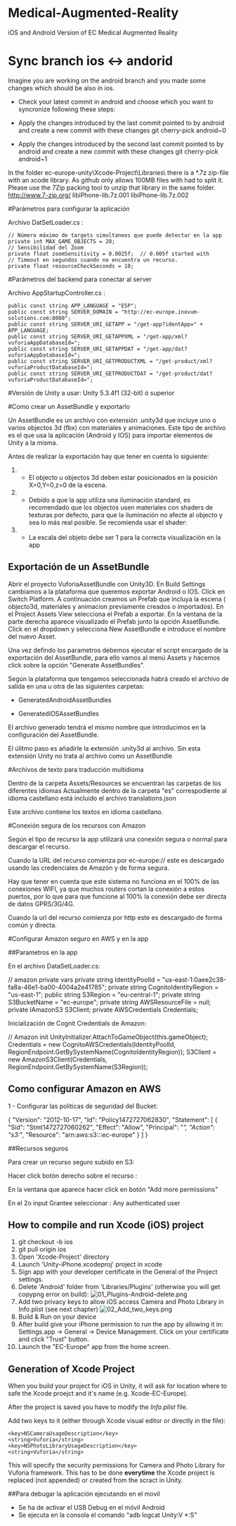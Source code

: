 # Medical-Augmented-Reality
iOS and Android Version of EC Medical Augmented Reality

# Sync branch ios <-> andorid
 
Imagine you are working on the android branch and you made some changes which should be also in ios.

- Check your latest commit in android and choose which you want to syncronize following these steps:

- Apply the changes introduced by the  last commit pointed to by android and create a new commit with these changes
git cherry-pick android~0 

- Apply the changes introduced by the  second last commit pointed to by android and create a new commit with these changes
git cherry-pick android~1 

 In the folder ec-europe-unity\Xcode-Project\Libraries\ there is a *.7z zip-file with an xcode library. As github only allows 100MB files with had to split it. Please use the 7Zip packing tool to unzip that library in the same folder.
http://www.7-zip.org/
libiPhone-lib.7z.001
libiPhone-lib.7z.002


#Parámetros para configurar la aplicación

   Archivo DatSetLoader.cs :
   
    // Número máximo de targets simultaneos que puede detectar en la app
    private int MAX_GAME_OBJECTS = 20;
    // Sensibilidad del Zoom
    private float zoomSensitivity = 0.0025f;  // 0.005f started with
    // Timeout en segundos cuando no encuentra un recurso.
    private float resourceCheckSeconds = 10;


#Parámetros del backend para conectar al server

   Archivo AppStartupController.cs :

    public const string APP_LANGUAGE = "ESP";
    public const string SERVER_DOMAIN = "http://ec-europe.inovum-solutions.com:8080";
    public const string SERVER_URI_GETAPP = "/get-app?identApp=" + APP_LANGUAGE;
    public const string SERVER_URI_GETAPPXML = "/get-app/xml?vuforiaAppDatabaseId=";
    public const string SERVER_URI_GETAPPDAT = "/get-app/dat?vuforiaAppDatabaseId=";
    public const string SERVER_URI_GETPRODUCTXML = "/get-product/xml?vuforiaProductDatabaseId=";
    public const string SERVER_URI_GETPRODUCTDAT = "/get-product/dat?vuforiaProductDatabaseId=";

#Versión de Unity a usar: Unity 5.3.4f1 (32-bit) ó superior

#Como crear un AssetBundle y exportarlo

Un AssetBundle es un archivo con extensión .unity3d que incluye uno o varios objectos 3d (fbx) con materiales y animaciones.
Este tipo de archivo es el que usa la aplicación (Android y IOS) para importar elementos de Unity a la misma.

Antes de realizar la exportación hay que tener en cuenta lo siguiente:

1) - El objecto u objectos 3d deben estar posicionados en la posición X=0,Y=0,z=0 de la escena.

2) - Debido a que la app utiliza una iluminación standard, es recomendado que los objectos usen materiales con shaders de texturas por defecto, para que la iluminación no afecte al objecto y sea lo más real posible. Se recomienda usar el shader: 

3) - La escala del objeto debe ser 1 para la correcta visualización en la app

## Exportación de un AssetBundle ##

Abrir el proyecto VuforiaAssetBundle con Unity3D.
En Build Settings cambiamos a la plataforma que queremos exportar Android o IOS.
Click en Switch Platform.
A continuación creamos un Prefab que incluya la escena ( objecto3d, materiales y animacion previamente creados o importados).
En el Project Assets View selecciona el Prefab a exportar. En la ventana de la parte derecha aparece visualizado el Prefab junto la opción AssetBundle.
Click en el dropdown y selecciona New AssetBundle e introduce el nombre del nuevo Asset.

Una vez defindo los parametros debemos ejecutar el script encargado de la exportación del AssetBundle, para ello vamos al menú Assets y hacemos click sobre la opción "Generate AssetBundles".

Según la plataforma que tengamos seleccionada habrá creado el archivo de salida en una u otra de las siguientes carpetas:

- GeneratedAndroidAssetBundles

- GeneratedIOSAssetBundles

El archivo generado tendrá el mismo nombre que introducimos en la configuración del AssetBundle.

El úlitmo paso es añadirle la extensión .unity3d al archivo.
Sin esta extensión Unity no trata al archivo como un AssetBundle

#Archivos de texto para traducción multidioma

Dentro de la carpeta Assets/Resources se encuentran las carpetas de los diferentes idiomas
Actualmente dentro de la carpeta "es" correspodiente al idioma castellano está incluido el archivo translations.json

Este archivo contiene los textos en idioma castellano.

#Conexión segura de los recursos con Amazon

Según el tipo de recurso la app utilizará una conexión segura o normal para descargar el recurso.

Cuando la URL del recurso comienza por ec-europe:// este es descargado usando las credenciales de Amazón y de forma segura.

Hay que tener en cuenta que este sistema  no funciona en el 100% de las conexiones WIFI, ya que muchos routers cortan la conexión a estos puertos, por lo que para que funcione al 100% la conexión debe ser directa de datos GPRS/3G/4G.

Cuando la url del recurso comienza por http este es descargado de forma común y directa.

#Configurar Amazon seguro en AWS y en la app

##Parametros en la app

 En el archivo DataSetLoader.cs:

// amazon private vars
    private string IdentityPoolId = "us-east-1:0aee2c38-fa8a-46e1-ba00-4004a2e41785";
    private string CognitoIdentityRegion = "us-east-1";
    public string S3Region = "eu-central-1";
    private string S3BucketName = "ec-europe";
    private string AWSResourceFile = null;
    private IAmazonS3 S3Client;
    private AWSCredentials Credentials;

Inicialización de Cognit Credentials de Amazon:

 // Amazon init
        UnityInitializer.AttachToGameObject(this.gameObject);
        Credentials = new CognitoAWSCredentials(IdentityPoolId, RegionEndpoint.GetBySystemName(CognitoIdentityRegion));
        S3Client = new AmazonS3Client(Credentials, RegionEndpoint.GetBySystemName(S3Region));

## Como configurar Amazon en AWS

1 - Configurar las politicas de seguridad del Bucket:

{
	"Version": "2012-10-17",
	"Id": "Policy1472727062830",
	"Statement": [
		{
			"Sid": "Stmt1472727060262",
			"Effect": "Allow",
			"Principal": "*",
			"Action": "s3:*",
			"Resource": "arn:aws:s3:::ec-europe"
		}
	]
}

##Recursos seguros

Para crear un recurso seguro subido en S3:

Hacer click botón derecho sobre el recurso :

En la ventana que aparece hacer click en botón "Add more permissions"

En el 2o input Grantee seleccionar : Any authenticated user

## How to compile and run Xcode (iOS) project
1. git checkout -b ios
2. git pull origin ios
3. Open 'Xcode-Project' directory
4. Launch 'Unity-iPhone.xcodeproj' project in xcode
5. Sign app with your developer certificate in the General of the Project settings.
6. Delete 'Android' folder from 'Libraries/Plugins' (otherwise you will get copypng error on build):
![01_Plugins-Android-delete.png](https://bitbucket.org/repo/4kG4Ax/images/500753842-01_Plugins-Android-delete.png)
7. Add two privacy keys to allow iOS access Camera and Photo Library in Info.plist (see next chapter)
![02_Add_two_keys.png](https://bitbucket.org/repo/4kG4Ax/images/2838832090-02_Add_two_keys.png)
8. Build & Run on your device
9. After build give your iPhone permission to run the app by allowing it in: Settings.app -> General -> Device Management. Click on your certificate and click "Trust" button.
10. Launch the "EC-Europe" app from the home screen.

## Generation of Xcode Project

When you build your project for iOS in Unity, it will ask for location where to safe the Xcode proejct and it's name (e.g. Xcode-EC-Europe).

After the project is saved you have to modify the *Info.plist* file.

Add two keys to it (either through Xcode visual editor or directly in the file):

	<key>NSCameraUsageDescription</key>
	<string>Vuforia</string>
	<key>NSPhotoLibraryUsageDescription</key>
	<string>Vuforia</string>
	
This will specify the security permissions for Camera and Photo Library for Vuforia framework. This has to be done __everytime__ the Xcode project is replaced (not appended) or created from the scract in Unity.

##Para debugar la aplicación ejecutando en el movil
- Se ha de activar el USB Debug en el móvil Android
- Se ejecuta en la consola el comando "adb logcat Unity:V *:S"

